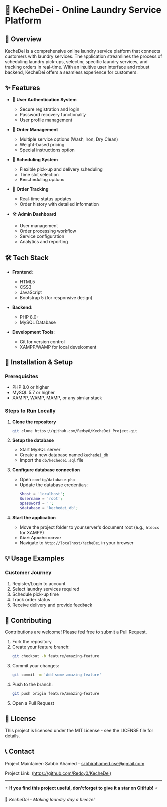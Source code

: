 # 🧺 KecheDei - Online Laundry Service Platform


## 📑 Overview

KecheDei is a comprehensive online laundry service platform that connects customers with laundry services. The application streamlines the process of scheduling laundry pick-ups, selecting specific laundry services, and tracking orders in real-time. With an intuitive user interface and robust backend, KecheDei offers a seamless experience for customers.
## ✨ Features

- 👤 **User Authentication System**
  - Secure registration and login
  - Password recovery functionality
  - User profile management

- 🛒 **Order Management**
  - Multiple service options (Wash, Iron, Dry Clean)
  - Weight-based pricing
  - Special instructions option

- 📅 **Scheduling System**
  - Flexible pick-up and delivery scheduling
  - Time slot selection
  - Rescheduling options

- 📱 **Order Tracking**
  - Real-time status updates
  - Order history with detailed information

- 🛠️ **Admin Dashboard**
  - User management
  - Order processing workflow
  - Service configuration
  - Analytics and reporting


## 🛠️ Tech Stack

- **Frontend**: 
  - HTML5
  - CSS3
  - JavaScript
  - Bootstrap 5 (for responsive design)

- **Backend**:
  - PHP 8.0+
  - MySQL Database

- **Development Tools**:
  - Git for version control
  - XAMPP/WAMP for local development


## 🚀 Installation & Setup

### Prerequisites
- PHP 8.0 or higher
- MySQL 5.7 or higher
- XAMPP, WAMP, MAMP, or any similar stack

### Steps to Run Locally

1. **Clone the repository**
   ```bash
   git clone https://github.com/Redoy0/KecheDei_Project.git
   ```

2. **Setup the database**
   - Start MySQL server
   - Create a new database named `kechedei_db`
   - Import the `db/kechedei.sql` file

3. **Configure database connection**
   - Open `config/database.php`
   - Update the database credentials:
     ```php
     $host = 'localhost';
     $username = 'root';
     $password = '';
     $database = 'kechedei_db';
     ```

4. **Start the application**
   - Move the project folder to your server's document root (e.g., `htdocs` for XAMPP)
   - Start Apache server
   - Navigate to `http://localhost/KecheDei` in your browser


## 💡 Usage Examples

### Customer Journey
1. Register/Login to account
2. Select laundry services required
3. Schedule pick-up time
4. Track order status
5. Receive delivery and provide feedback


## 🤝 Contributing

Contributions are welcome! Please feel free to submit a Pull Request.

1. Fork the repository
2. Create your feature branch:
   ```bash
   git checkout -b feature/amazing-feature
   ```
3. Commit your changes:
   ```bash
   git commit -m 'Add some amazing feature'
   ```
4. Push to the branch:
   ```bash
   git push origin feature/amazing-feature
   ```
5. Open a Pull Request

## 📝 License

This project is licensed under the MIT License - see the LICENSE file for details.

## 📞 Contact

Project Maintainer: Sabbir Ahamed - sabbirahamed.cse@gmail.com

Project Link: [(https://github.com/Redoy0/KecheDei)](https://github.com/Redoy0/KecheDei_Project.git)

---

⭐ **If you find this project useful, don't forget to give it a star on GitHub!** ⭐

📌 *KecheDei - Making laundry day a breeze!*
